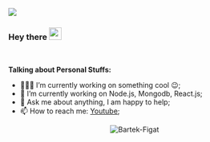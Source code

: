 ![](https://visitor-badge.glitch.me/badge?page_id=Bartek-Figat.Bartek-Figat)
### Hey there <img src="https://media.giphy.com/media/hvRJCLFzcasrR4ia7z/giphy.gif" width="25px">
<br />

**Talking about Personal Stuffs:**

- 👨🏽‍💻 I’m currently working on something cool :wink:;
- 🌱 I’m currently working on Node.js, Mongodb, React.js; 
- 💬 Ask me about anything, I am happy to help;
- 📫 How to reach me: [Youtube](https://youtu.be/RQgQ1NV9LKU");





<p align="center"> <img src="https://github-readme-stats.vercel.app/api?username=Bartek-Figat&show_icons=true&theme=gotham" alt="Bartek-Figat"/>


